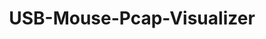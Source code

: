 ---
title: "USB-Mouse-Pcap-Visualizer"
description: "Tool to visualize USB mouse data captured in PCAP files, aiding in analysis of mouse movements and potential input injection attacks."
platforms: ["linux", "windows", "macos"]
categories: ["Hardware"]
tags: ["usb", "mouse", "pcap", "visualization", "input-injection", "hardware-analysis"]
url: "https://github.com/WangYihang/USB-Mouse-Pcap-Visualizer"
---